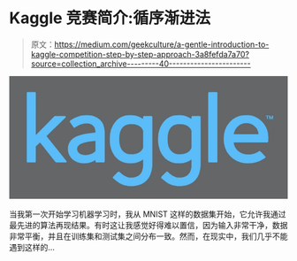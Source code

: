 # Kaggle 竞赛简介:循序渐进法

> 原文：<https://medium.com/geekculture/a-gentle-introduction-to-kaggle-competition-step-by-step-approach-3a8fefda7a70?source=collection_archive---------40----------------------->

![](img/48c09dee5d2e406c42866db06b4f7a90.png)

当我第一次开始学习机器学习时，我从 MNIST 这样的数据集开始，它允许我通过最先进的算法再现结果。有时这让我感觉好得难以置信，因为输入非常干净，数据非常平衡，并且在训练集和测试集之间分布一致。然而，在现实中，我们几乎不能遇到这样的…